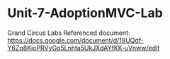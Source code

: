 # Unit-7-AdoptionMVC-Lab
Grand Circus Labs
Referenced document:
https://docs.google.com/document/d/18UQdf-Y6Zq8KioPRVyGq5Lnhta5UkJXdAYfKK-uVnww/edit
